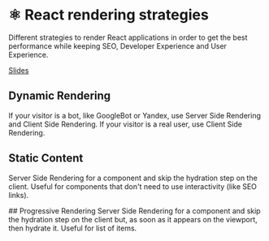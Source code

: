 # ⚛︎ React rendering strategies

Different strategies to render React applications in order to get the best performance while keeping SEO, Developer Experience and User Experience.

[Slides](https://slides.com/miguelangeldurangarcia/react-rendering-strategies#)

## Dynamic Rendering 
If your visitor is a bot, like GoogleBot or Yandex, use Server Side Rendering and Client Side Rendering.
If your visitor is a real user, use Client Side Rendering.

## Static Content
Server Side Rendering for a component and skip the hydration step on the client. Useful for components that don't need to use interactivity (like SEO links).

## Progressive Rendering
Server Side Rendering for a component and skip the hydration step on the client but, as soon as it appears on the viewport, then hydrate it. Useful for list of items.
